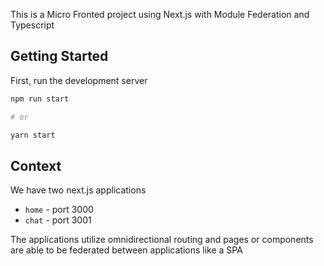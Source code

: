 This is a Micro Fronted project using Next.js with Module Federation and Typescript

## Getting Started

First, run the development server

```bash
npm run start

# or

yarn start
```

## Context

We have two next.js applications

- `home` - port 3000
- `chat` - port 3001

The applications utilize omnidirectional routing and pages or components are able to be federated between applications like a SPA
